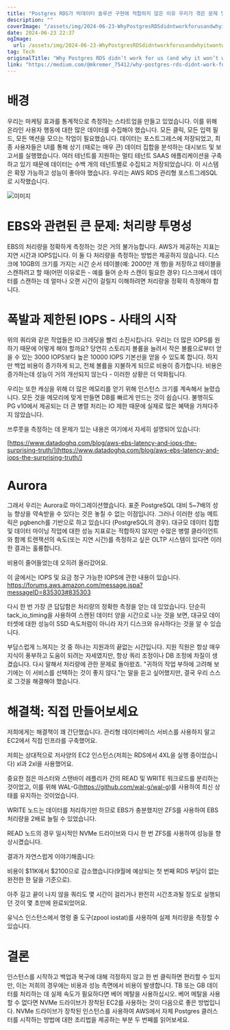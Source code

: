```yaml
---
title: "Postgres RDS가 빅데이터 솔루션 구현에 적합하지 않은 이유 우리가 겪은 문제 및 해결방안 포함"
description: ""
coverImage: "/assets/img/2024-06-23-WhyPostgresRDSdidntworkforusandwhyitwontworkforyouifyoureimplementingabigdatasolution_0.png"
date: 2024-06-23 22:37
ogImage:
  url: /assets/img/2024-06-23-WhyPostgresRDSdidntworkforusandwhyitwontworkforyouifyoureimplementingabigdatasolution_0.png
tag: Tech
originalTitle: "Why Postgres RDS didn’t work for us (and why it won’t work for you if you’re implementing a big data solution)"
link: "https://medium.com/@mkremer_75412/why-postgres-rds-didnt-work-for-us-and-why-it-won-t-work-for-you-if-you-re-implementing-a-big-6c4fff5a8644"
---
```


# 배경

우리는 마케팅 효과를 통계적으로 측정하는 스타트업을 만들고 있었습니다. 이를 위해 온라인 사용자 행동에 대한 많은 데이터를 수집해야 했습니다. 모든 클릭, 모든 입력 필드, 모든 액션을 모으는 작업이 필요했습니다. 데이터는 포스트그레스에 저장되었고, 최종 사용자들은 UI를 통해 상기 (때로는 매우 큰) 데이터 집합을 분석하는 대시보드 및 보고서를 실행했습니다. 여러 테넌트를 지원하는 멀티 테넌트 SAAS 애플리케이션을 구축하고 있기 때문에 데이터는 수백 개의 테넌트별로 수집되고 저장되었습니다. 이 시스템은 확장 가능하고 성능이 좋아야 했습니다. 우리는 AWS RDS 관리형 포스트그레SQL로 시작했습니다.

![이미지](/assets/img/2024-06-23-WhyPostgresRDSdidntworkforusandwhyitwontworkforyouifyoureimplementingabigdatasolution_0.png)

# EBS와 관련된 큰 문제: 처리량 투명성

<div class="content-ad"></div>

EBS의 처리량을 정확하게 측정하는 것은 거의 불가능합니다. AWS가 제공하는 지표는 지연 시간과 IOPS입니다. 이 둘 다 처리량을 측정하는 방법은 제공하지 않습니다. 디스크에 10GB의 크기를 가지는 시간 순서 테이블(예: 2000만 개 행)을 저장하고 테이블을 스캔하려고 할 때(어떤 이유로든 - 예를 들어 순차 스캔이 필요한 경우) 디스크에서 데이터를 스캔하는 데 얼마나 오랜 시간이 걸릴지 이해하려면 처리량을 정확히 측정해야 합니다.

# 폭발과 제한된 IOPS - 사태의 시작

위의 쿼리와 같은 작업들은 IO 크레딧을 빨리 소진시킵니다. 우리는 더 많은 IOPS를 원하기 때문에 어떻게 해야 할까요? 당연히 스토리지 볼륨을 늘려서 작은 볼륨으로부터 얻을 수 있는 3000 IOPS보다 높은 10000 IOPS 기본선을 얻을 수 있도록 합니다. 하지만 백업 비용이 증가하게 되고, 전체 볼륨을 지불하게 되므로 비용이 증가합니다. 비용은 증가하는데 성능이 거의 개선되지 않는다 - 이러한 상황은 더 악화됩니다.

우리는 또한 캐싱을 위해 더 많은 메모리를 얻기 위해 인스턴스 크기를 계속해서 늘렸습니다. 모든 것을 메모리에 맞게 만들면 DB를 빠르게 만드는 것이 쉽습니다. 불행히도 PG v10에서 제공되는 더 큰 병렬 처리는 IO 제한 때문에 실제로 많은 혜택을 가져다주지 않았습니다.

<div class="content-ad"></div>

쓰루풋을 측정하는 데 문제가 있는 내용은 여기에서 자세히 설명되어 있습니다:

[https://www.datadoghq.com/blog/aws-ebs-latency-and-iops-the-surprising-truth/](https://www.datadoghq.com/blog/aws-ebs-latency-and-iops-the-surprising-truth/)

# Aurora

그래서 우리는 Aurora로 마이그레이션했습니다. 표준 PostgreSQL 대비 5~7배의 성능 향상을 약속받을 수 있다는 것은 놓칠 수 없는 이점입니다. 그러나 이러한 성능 메트릭은 pgbench를 기반으로 하고 있습니다 (PostgreSQL의 경우). 대규모 데이터 집합 및 데이터 마이닝 작업에 대한 성능 지표로는 적합하지 않지만 수많은 병렬 클라이언트와 함께 트랜잭션의 속도(또는 지연 시간)를 측정하고 싶은 OLTP 시스템이 있다면 이러한 결과는 훌륭합니다.

<div class="content-ad"></div>

비용이 줄어들었는데 오히려 올라갔어요.

이 글에서는 IOPS 및 요금 청구 가능한 IOPS에 관한 내용이 있습니다. https://forums.aws.amazon.com/message.jspa?messageID=835303#835303

다시 한 번 가장 큰 답답함은 처리량의 정확한 측정을 얻는 데 있었습니다. 단순히 tack_io_timing을 사용하여 스캔된 데이터 양을 시간으로 나눈 것을 보면, 대규모 데이터셋에 대한 성능이 SSD 속도처럼이 아니라 자기 디스크와 유사하다는 것을 알 수 있습니다.

부담스럽게 느껴지는 것 중 하나는 지원과의 끝없는 시간입니다. 지원 직원은 항상 매우 지식이 풍부하고 도움이 되려는 자세였지만, 항상 쿼리 조정이나 DB 조정에 차질이 생겼습니다. 다시 말해서 처리량에 관한 문제로 돌아왔죠. "귀하의 작업 부하에 고려해 보기에는 이 서비스를 선택하는 것이 좋지 않다."는 말을 듣고 싶어했지만, 결국 우리 스스로 그것을 해결해야 했습니다.

<div class="content-ad"></div>

# 해결책: 직접 만들어보세요

저희에게는 해결책이 꽤 간단했습니다. 관리형 데이터베이스 서비스를 사용하지 말고 EC2에서 직접 인프라를 구축했어요.

저희는 상대적으로 저사양의 EC2 인스턴스(저희는 RDS에서 4XL을 실행 중이었습니다) xl과 2xl을 사용했어요.

중요한 점은 마스터와 스탠바이 레플리카 간의 READ 및 WRITE 워크로드를 분리하는 것이었고, 이를 위해 WAL-G(https://github.com/wal-g/wal-g)를 사용하여 최신 상태를 유지하는 것이었습니다.

<div class="content-ad"></div>

WRITE 노드는 데이터를 처리하기만 하므로 EBS가 충분했지만 ZFS를 사용하여 EBS 처리량을 2배로 늘릴 수 있었습니다.

READ 노드의 경우 일시적인 NVMe 드라이브와 다시 한 번 ZFS를 사용하여 성능을 향상시켰습니다.

결과가 자연스럽게 이야기해줍니다:

비용이 $11K에서 $2100으로 감소했습니다(9월에 예상되는 첫 번째 RDS 부담이 없는 완전한 한 달을 기준으로).

<div class="content-ad"></div>

아주 길고 끝이 나지 않을 쿼리도 몇 시간이 걸리거나 완전히 시간초과될 정도로 실행되던 것이 몇 초만에 완료되었어요.

유닉스 인스턴스에서 명령 줄 도구(zpool iostat)를 사용하여 실제 처리량을 측정할 수 있습니다.

# 결론

인스턴스를 시작하고 백업과 복구에 대해 걱정하지 않고 한 번 클릭하면 편리할 수 있지만, 이는 저희의 경우에는 비용과 성능 측면에서 비용이 발생합니다. TB 또는 GB 데이터를 처리하는 데 실제 속도가 필요하다면 베어 메탈을 사용하십시오. 베어 메탈을 사용할 수 없다면 NVMe 드라이브가 장착된 EC2를 사용하는 것이 다음으로 좋은 방법입니다. NVMe 드라이브가 장착된 인스턴스를 사용하여 AWS에서 자체 Postgres 클러스터를 시작하는 방법에 대한 조리법을 제공하는 부분 두 번째를 읽어보세요.
